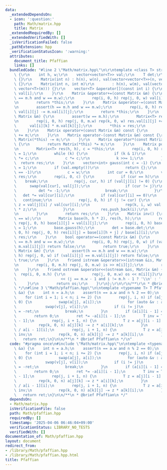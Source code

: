 ```yaml
---
data:
  _extendedDependsOn:
  - icon: ':question:'
    path: Math/matrix.hpp
    title: Matrix
  _extendedRequiredBy: []
  _extendedVerifiedWith: []
  _isVerificationFailed: false
  _pathExtension: hpp
  _verificationStatusIcon: ':warning:'
  attributes:
    document_title: Pfaffian
    links: []
  bundledCode: "#line 2 \"Math/matrix.hpp\"\n\r\ntemplate <class T> struct Matrix\
    \ {\r\n    int h, w;\r\n    vector<vector<T>> val;\r\n    T det;\r\n    Matrix()\
    \ {}\r\n    Matrix(int n) : h(n), w(n), val(vector<vector<T>>(n, vector<T>(n)))\
    \ {}\r\n    Matrix(int n, int m)\r\n        : h(n), w(m), val(vector<vector<T>>(n,\
    \ vector<T>(m))) {}\r\n    vector<T> &operator[](const int i) {\r\n        return\
    \ val[i];\r\n    }\r\n    Matrix &operator+=(const Matrix &m) {\r\n        assert(h\
    \ == m.h and w == m.w);\r\n        rep(i, 0, h) rep(j, 0, w) val[i][j] += m.val[i][j];\r\
    \n        return *this;\r\n    }\r\n    Matrix &operator-=(const Matrix &m) {\r\
    \n        assert(h == m.h and w == m.w);\r\n        rep(i, 0, h) rep(j, 0, w)\
    \ val[i][j] -= m.val[i][j];\r\n        return *this;\r\n    }\r\n    Matrix &operator*=(const\
    \ Matrix &m) {\r\n        assert(w == m.h);\r\n        Matrix<T> res(h, m.w);\r\
    \n        rep(i, 0, h) rep(j, 0, m.w) rep(k, 0, w) res.val[i][j] +=\r\n      \
    \      val[i][k] * m.val[k][j];\r\n        *this = res;\r\n        return *this;\r\
    \n    }\r\n    Matrix operator+(const Matrix &m) const {\r\n        return Matrix(*this)\
    \ += m;\r\n    }\r\n    Matrix operator-(const Matrix &m) const {\r\n        return\
    \ Matrix(*this) -= m;\r\n    }\r\n    Matrix operator*(const Matrix &m) const\
    \ {\r\n        return Matrix(*this) *= m;\r\n    }\r\n    Matrix pow(ll k) {\r\
    \n        Matrix<T> res(h, h), c = *this;\r\n        rep(i, 0, h) res.val[i][i]\
    \ = 1;\r\n        while (k) {\r\n            if (k & 1)\r\n                res\
    \ *= c;\r\n            c *= c;\r\n            k >>= 1;\r\n        }\r\n      \
    \  return res;\r\n    }\r\n    vector<int> gauss(int c = -1) {\r\n        det\
    \ = 1;\r\n        if (val.empty())\r\n            return {};\r\n        if (c\
    \ == -1)\r\n            c = w;\r\n        int cur = 0;\r\n        vector<int>\
    \ res;\r\n        rep(i, 0, c) {\r\n            if (cur == h)\r\n            \
    \    break;\r\n            rep(j, cur, h) if (val[j][i] != 0) {\r\n          \
    \      swap(val[cur], val[j]);\r\n                if (cur != j)\r\n          \
    \          det *= -1;\r\n                break;\r\n            }\r\n         \
    \   det *= val[cur][i];\r\n            if (val[cur][i] == 0)\r\n             \
    \   continue;\r\n            rep(j, 0, h) if (j != cur) {\r\n                T\
    \ z = val[j][i] / val[cur][i];\r\n                rep(k, i, w) val[j][k] -= val[cur][k]\
    \ * z;\r\n            }\r\n            res.push_back(i);\r\n            cur++;\r\
    \n        }\r\n        return res;\r\n    }\r\n    Matrix inv() {\r\n        assert(h\
    \ == w);\r\n        Matrix base(h, h * 2), res(h, h);\r\n        rep(i, 0, h)\
    \ rep(j, 0, h) base[i][j] = val[i][j];\r\n        rep(i, 0, h) base[i][h + i]\
    \ = 1;\r\n        base.gauss(h);\r\n        det = base.det;\r\n        rep(i,\
    \ 0, h) rep(j, 0, h) res[i][j] = base[i][h + j] / base[i][i];\r\n        return\
    \ res;\r\n    }\r\n    bool operator==(const Matrix &m) {\r\n        assert(h\
    \ == m.h and w == m.w);\r\n        rep(i, 0, h) rep(j, 0, w) if (val[i][j] !=\
    \ m.val[i][j]) return false;\r\n        return true;\r\n    }\r\n    bool operator!=(const\
    \ Matrix &m) {\r\n        assert(h == m.h and w == m.w);\r\n        rep(i, 0,\
    \ h) rep(j, 0, w) if (val[i][j] == m.val[i][j]) return false;\r\n        return\
    \ true;\r\n    }\r\n    friend istream &operator>>(istream &is, Matrix &m) {\r\
    \n        rep(i, 0, m.h) rep(j, 0, m.w) is >> m[i][j];\r\n        return is;\r\
    \n    }\r\n    friend ostream &operator<<(ostream &os, Matrix &m) {\r\n      \
    \  rep(i, 0, m.h) {\r\n            rep(j, 0, m.w) os << m[i][j]\r\n          \
    \                    << (j == m.w - 1 and i != m.h - 1 ? '\\n' : ' ');\r\n   \
    \     }\r\n        return os;\r\n    }\r\n};\r\n\r\n/**\r\n * @brief Matrix\r\n\
    \ */\n#line 3 \"Math/pfaffian.hpp\"\n\ntemplate <typename T> T Pfaffian(Matrix<T>\
    \ &a) {\n    int n = a.h;\n    assert(n == a.w and n % 2 == 0);\n    T ret = 1;\n\
    \    for (int i = 1; i < n; i += 2) {\n        rep(j, i, n) if (a[j][i - 1] !=\
    \ 0) {\n            swap(a[j], a[i]);\n            for (auto &v : a.val)\n   \
    \             swap(v[j], v[i]);\n            if (i != j)\n                ret\
    \ = -ret;\n            break;\n        }\n        if (a[i][i - 1] == 0)\n    \
    \        return 0;\n        ret *= -a[i][i - 1];\n        T inv = T(1) / a[i][i\
    \ - 1];\n        rep(j, i + 1, n) {\n            T z = a[j][i - 1] * inv;\n  \
    \          rep(k, 0, n) a[j][k] -= z * a[i][k];\n        }\n        inv = T(1)\
    \ / a[i - 1][i];\n        rep(j, i + 1, n) {\n            T z = a[i - 1][j] *\
    \ inv;\n            rep(k, 0, n) a[k][j] -= z * a[k][i];\n        }\n    }\n \
    \   return ret;\n}\n\n/**\n * @brief Pfaffian\n */\n"
  code: "#pragma once\n#include \"Math/matrix.hpp\"\n\ntemplate <typename T> T Pfaffian(Matrix<T>\
    \ &a) {\n    int n = a.h;\n    assert(n == a.w and n % 2 == 0);\n    T ret = 1;\n\
    \    for (int i = 1; i < n; i += 2) {\n        rep(j, i, n) if (a[j][i - 1] !=\
    \ 0) {\n            swap(a[j], a[i]);\n            for (auto &v : a.val)\n   \
    \             swap(v[j], v[i]);\n            if (i != j)\n                ret\
    \ = -ret;\n            break;\n        }\n        if (a[i][i - 1] == 0)\n    \
    \        return 0;\n        ret *= -a[i][i - 1];\n        T inv = T(1) / a[i][i\
    \ - 1];\n        rep(j, i + 1, n) {\n            T z = a[j][i - 1] * inv;\n  \
    \          rep(k, 0, n) a[j][k] -= z * a[i][k];\n        }\n        inv = T(1)\
    \ / a[i - 1][i];\n        rep(j, i + 1, n) {\n            T z = a[i - 1][j] *\
    \ inv;\n            rep(k, 0, n) a[k][j] -= z * a[k][i];\n        }\n    }\n \
    \   return ret;\n}\n\n/**\n * @brief Pfaffian\n */"
  dependsOn:
  - Math/matrix.hpp
  isVerificationFile: false
  path: Math/pfaffian.hpp
  requiredBy: []
  timestamp: '2025-04-06 06:46:04+09:00'
  verificationStatus: LIBRARY_NO_TESTS
  verifiedWith: []
documentation_of: Math/pfaffian.hpp
layout: document
redirect_from:
- /library/Math/pfaffian.hpp
- /library/Math/pfaffian.hpp.html
title: Pfaffian
---
```

